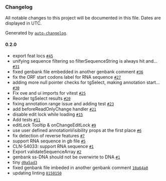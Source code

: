 ### Changelog

All notable changes to this project will be documented in this file. Dates are displayed in UTC.

Generated by [`auto-changelog`](https://github.com/CookPete/auto-changelog).

#### 0.2.0

-  export feat locs [`#45`](https://github.com/TeselaGen/tg-oss/pull/45)
- unifying sequence filtering so filterSequenceString is always hit and… [`#31`](https://github.com/TeselaGen/tg-oss/pull/31)
- fixed genbank file embedded in another genbank comment [`#36`](https://github.com/TeselaGen/tg-oss/pull/36)
- fix the ORF start codons label for RNA sequence [`#27`](https://github.com/TeselaGen/tg-oss/pull/27)
- adding more null pointer checks for tgSelect, making annotation start… [`#30`](https://github.com/TeselaGen/tg-oss/pull/30)
- Fix ove and ui imports for vitest [`#25`](https://github.com/TeselaGen/tg-oss/pull/25)
- Reorder tgSelect results [`#20`](https://github.com/TeselaGen/tg-oss/pull/20)
- fixing annotation range issue and adding test  [`#23`](https://github.com/TeselaGen/tg-oss/pull/23)
- add beforeReadOnlyChange handler [`#21`](https://github.com/TeselaGen/tg-oss/pull/21)
- disable edit lock while loading [`#15`](https://github.com/TeselaGen/tg-oss/pull/15)
- Add tests [`#11`](https://github.com/TeselaGen/tg-oss/pull/11)
- editLock Tooltip & onChangeEditLock [`#9`](https://github.com/TeselaGen/tg-oss/pull/9)
- use user defined annotationVisibility props at the first place [`#6`](https://github.com/TeselaGen/tg-oss/pull/6)
- fix detection of reverse features [`#7`](https://github.com/TeselaGen/tg-oss/pull/7)
- support RNA sequence in gb file [`#5`](https://github.com/TeselaGen/tg-oss/pull/5)
- CLN-54033: support RNA sequence [`#1`](https://github.com/TeselaGen/tg-oss/pull/1)
- Export validateSequenceArray [`#2`](https://github.com/TeselaGen/tg-oss/pull/2)
- genbank ss-DNA should not be overwirte to DNA [`#1`](https://github.com/TeselaGen/tg-oss/pull/1)
- tiny [`d9a5ad3`](https://github.com/TeselaGen/tg-oss/commit/d9a5ad328d87389199ba39118985f79f6a90b6e0)
- fixed genbank file imbeded in another genbank comment [`10a64a0`](https://github.com/TeselaGen/tg-oss/commit/10a64a0348794fd51eb72d5d811589d8fdd94417)
- updating linting [`8150150`](https://github.com/TeselaGen/tg-oss/commit/815015023979b1780768e88d061525bc92d135a6)
